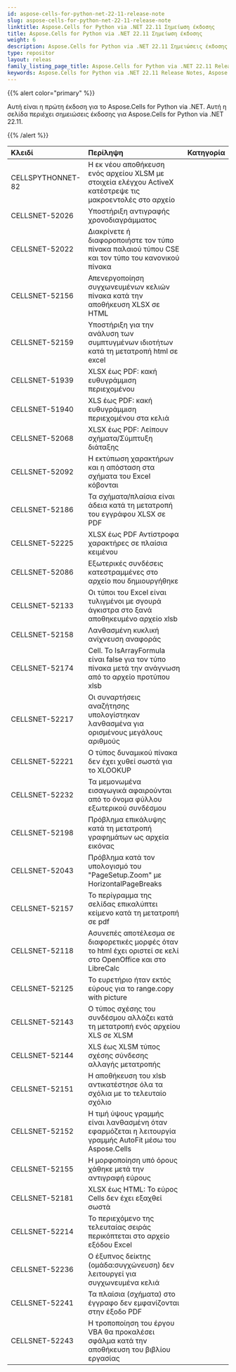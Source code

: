 ```yaml
---
id: aspose-cells-for-python-net-22-11-release-note
slug: aspose-cells-for-python-net-22-11-release-note
linktitle: Aspose.Cells for Python via .NET 22.11 Σημείωση έκδοσης
title: Aspose.Cells for Python via .NET 22.11 Σημείωση έκδοσης
weight: 6
description: Aspose.Cells for Python via .NET 22.11 Σημειώσεις έκδοσης – οι πιο πρόσφατες βελτιώσεις, νέες δυνατότητες και επιδιορθώσεις
type: repositor
layout: releas
family_listing_page_title: Aspose.Cells for Python via .NET 22.11 Release Note
keywords: Aspose.Cells for Python via .NET 22.11 Release Notes, Aspose.Cells for Python via .NET 22.11 updates and fixe
---
```

{{% alert color="primary" %}} 

Αυτή είναι η πρώτη έκδοση για το Aspose.Cells for Python via .NET.
Αυτή η σελίδα περιέχει σημειώσεις έκδοσης για Aspose.Cells for Python via .NET 22.11.

{{% /alert %}} 

|**Κλειδί**|**Περίληψη**|**Κατηγορία**|
| :- | :- | :- |
|CELLSPYTHONNET-82|Η εκ νέου αποθήκευση ενός αρχείου XLSM με στοιχεία ελέγχου ActiveX κατέστρεψε τις μακροεντολές στο αρχείο|
|CELLSNET-52026|Υποστήριξη αντιγραφής χρονοδιαγράμματος|
|CELLSNET-52022|Διακρίνετε ή διαφοροποιήστε τον τύπο πίνακα παλαιού τύπου CSE και τον τύπο του κανονικού πίνακα|
|CELLSNET-52156|Απενεργοποίηση συγχωνευμένων κελιών πίνακα κατά την αποθήκευση XLSX σε HTML|
|CELLSNET-52159|Υποστήριξη για την ανάλυση των συμπτυγμένων ιδιοτήτων κατά τη μετατροπή html σε excel|
|CELLSNET-51939|XLSX έως PDF: κακή ευθυγράμμιση περιεχομένου|
|CELLSNET-51940|XLS έως PDF: κακή ευθυγράμμιση περιεχομένου στα κελιά|
|CELLSNET-52068|XLSX έως PDF: Λείπουν σχήματα/Σύμπτυξη διάταξης|
|CELLSNET-52092|Η εκτύπωση χαρακτήρων και η απόσταση στα σχήματα του Excel κόβονται|
|CELLSNET-52186|Τα σχήματα/πλαίσια είναι άδεια κατά τη μετατροπή του εγγράφου XLSX σε PDF|
|CELLSNET-52225|XLSX έως PDF Αντίστροφα χαρακτήρες σε πλαίσια κειμένου|
|CELLSNET-52086|Εξωτερικές συνδέσεις κατεστραμμένες στο αρχείο που δημιουργήθηκε|
|CELLSNET-52133|Οι τύποι του Excel είναι τυλιγμένοι με σγουρά άγκιστρα στο ξανά αποθηκευμένο αρχείο xlsb|
|CELLSNET-52158|Λανθασμένη κυκλική ανίχνευση αναφοράς|
|CELLSNET-52174|Cell. Το IsArrayFormula είναι false για τον τύπο πίνακα μετά την ανάγνωση από το αρχείο προτύπου xlsb|
|CELLSNET-52217|Οι συναρτήσεις αναζήτησης υπολογίστηκαν λανθασμένα για ορισμένους μεγάλους αριθμούς|
|CELLSNET-52221|Ο τύπος δυναμικού πίνακα δεν έχει χυθεί σωστά για το XLOOKUP|
|CELLSNET-52232|Τα μεμονωμένα εισαγωγικά αφαιρούνται από το όνομα φύλλου εξωτερικού συνδέσμου|
|CELLSNET-52198|Πρόβλημα επικάλυψης κατά τη μετατροπή γραφημάτων ως αρχεία εικόνας|
|CELLSNET-52043|Πρόβλημα κατά τον υπολογισμό του "PageSetup.Zoom" με HorizontalPageBreaks|
|CELLSNET-52157|Το περίγραμμα της σελίδας επικαλύπτει κείμενο κατά τη μετατροπή σε pdf|
|CELLSNET-52118|Ασυνεπές αποτέλεσμα σε διαφορετικές μορφές όταν το html έχει οριστεί σε κελί στο OpenOffice και στο LibreCalc|
|CELLSNET-52125|Το ευρετήριο ήταν εκτός εύρους για το range.copy with picture|
|CELLSNET-52143| Ο τύπος σχέσης του συνδέσμου αλλάζει κατά τη μετατροπή ενός αρχείου XLS σε XLSM|
|CELLSNET-52144|XLS έως XLSM τύπος σχέσης σύνδεσης αλλαγής μετατροπής|
|CELLSNET-52151|Η αποθήκευση του xlsb αντικατέστησε όλα τα σχόλια με το τελευταίο σχόλιο|
|CELLSNET-52152|Η τιμή ύψους γραμμής είναι λανθασμένη όταν εφαρμόζεται η λειτουργία γραμμής AutoFit μέσω του Aspose.Cells|
|CELLSNET-52155|Η μορφοποίηση υπό όρους χάθηκε μετά την αντιγραφή εύρους|
|CELLSNET-52181|XLSX έως HTML: Το εύρος Cells δεν έχει εξαχθεί σωστά|
|CELLSNET-52214|Το περιεχόμενο της τελευταίας σειράς περικόπτεται στο αρχείο εξόδου Excel|
|CELLSNET-52236| Ο έξυπνος δείκτης (ομάδα:συγχώνευση) δεν λειτουργεί για συγχωνευμένα κελιά|
|CELLSNET-52241|Τα πλαίσια (σχήματα) στο έγγραφο δεν εμφανίζονται στην έξοδο PDF|
|CELLSNET-52243|Η τροποποίηση του έργου VBA θα προκαλέσει σφάλμα κατά την αποθήκευση του βιβλίου εργασίας|
